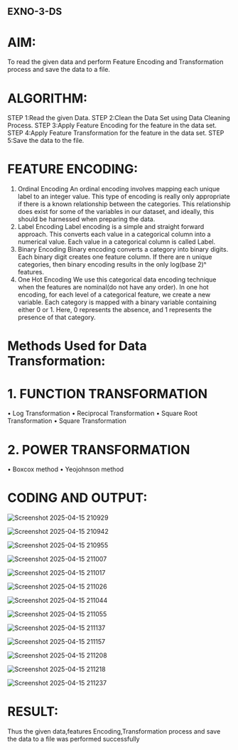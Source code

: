 ## EXNO-3-DS

# AIM:
To read the given data and perform Feature Encoding and Transformation process and save the data to a file.

# ALGORITHM:
STEP 1:Read the given Data.
STEP 2:Clean the Data Set using Data Cleaning Process.
STEP 3:Apply Feature Encoding for the feature in the data set.
STEP 4:Apply Feature Transformation for the feature in the data set.
STEP 5:Save the data to the file.

# FEATURE ENCODING:
1. Ordinal Encoding
An ordinal encoding involves mapping each unique label to an integer value. This type of encoding is really only appropriate if there is a known relationship between the categories. This relationship does exist for some of the variables in our dataset, and ideally, this should be harnessed when preparing the data.
2. Label Encoding
Label encoding is a simple and straight forward approach. This converts each value in a categorical column into a numerical value. Each value in a categorical column is called Label.
3. Binary Encoding
Binary encoding converts a category into binary digits. Each binary digit creates one feature column. If there are n unique categories, then binary encoding results in the only log(base 2)ⁿ features.
4. One Hot Encoding
We use this categorical data encoding technique when the features are nominal(do not have any order). In one hot encoding, for each level of a categorical feature, we create a new variable. Each category is mapped with a binary variable containing either 0 or 1. Here, 0 represents the absence, and 1 represents the presence of that category.

# Methods Used for Data Transformation:
  # 1. FUNCTION TRANSFORMATION
• Log Transformation
• Reciprocal Transformation
• Square Root Transformation
• Square Transformation
  # 2. POWER TRANSFORMATION
• Boxcox method
• Yeojohnson method

# CODING AND OUTPUT:

![Screenshot 2025-04-15 210929](https://github.com/user-attachments/assets/c260469b-2165-46c3-ab00-bb2c123672c8)

![Screenshot 2025-04-15 210942](https://github.com/user-attachments/assets/f7042fcb-ad7e-49f1-b2d6-5993ccec51fb)

![Screenshot 2025-04-15 210955](https://github.com/user-attachments/assets/0c447edc-85f2-4716-a5bb-a1854dbb8752)

![Screenshot 2025-04-15 211007](https://github.com/user-attachments/assets/d3d3ed97-d241-4322-ab25-ad284c5b5fbe)

![Screenshot 2025-04-15 211017](https://github.com/user-attachments/assets/e423d5da-8d69-436a-939b-573ddcbdfd81)

![Screenshot 2025-04-15 211026](https://github.com/user-attachments/assets/338da9d1-34c8-451c-918e-68b35ec455b7)

![Screenshot 2025-04-15 211044](https://github.com/user-attachments/assets/ea4eca94-cbf7-4bbb-8a2f-c462f7cb7704)

![Screenshot 2025-04-15 211055](https://github.com/user-attachments/assets/2e4bd1be-e1cf-43a3-a347-1f0882fd5d36)

![Screenshot 2025-04-15 211137](https://github.com/user-attachments/assets/6b1ae0b7-a128-4e79-81dd-571c181a3496)

![Screenshot 2025-04-15 211157](https://github.com/user-attachments/assets/45a25285-b09f-44af-a859-f67c03b467c1)

![Screenshot 2025-04-15 211208](https://github.com/user-attachments/assets/03ea9921-26b3-4fa8-9e9b-f710b50b11c6)

![Screenshot 2025-04-15 211218](https://github.com/user-attachments/assets/4dd9ea2c-9f33-4fc7-a4b4-fde8a8d49bee)

![Screenshot 2025-04-15 211237](https://github.com/user-attachments/assets/21ecb76a-3585-4877-a777-c13ac8c50cb3)


# RESULT:

Thus the given data,features Encoding,Transformation process and save the data to a
file was performed successfully

       
